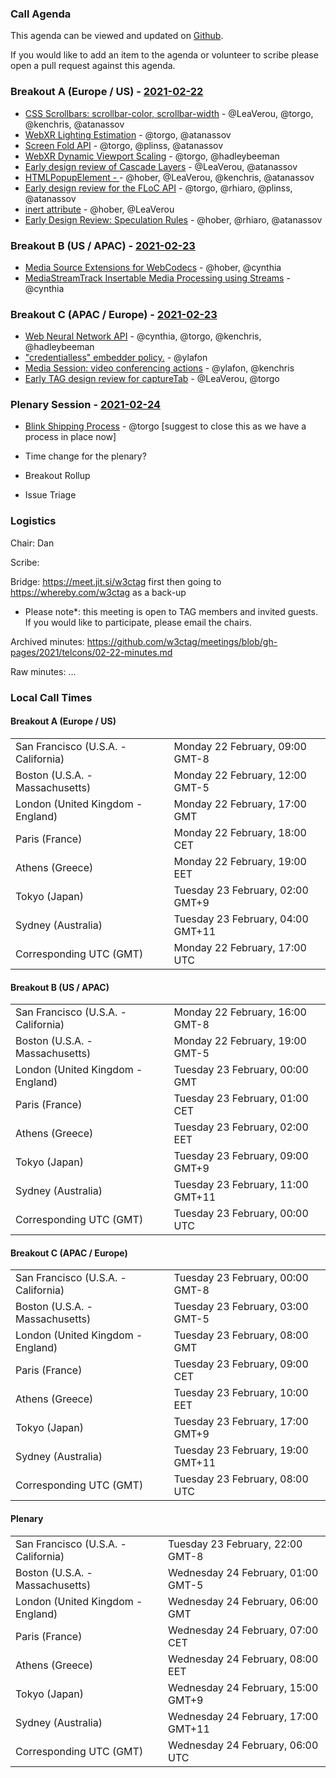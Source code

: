 ### Call Agenda

This agenda can be viewed and updated on [Github](https://github.com/w3ctag/meetings/blob/gh-pages/2021/telcons/02-22-agenda.md).

If you would like to add an item to the agenda or volunteer to scribe please open a pull request against this agenda.

### Breakout A (Europe / US) - [2021-02-22](https://www.timeanddate.com/worldclock/converter.html?iso=20210222T170000&p1=224&p2=43&p3=136&p4=195&p5=26&p6=248&p7=240)

* [CSS Scrollbars: scrollbar-color, scrollbar-width](https://github.com/w3ctag/design-reviews/issues/563) - @LeaVerou, @torgo, @kenchris, @atanassov
* [WebXR Lighting Estimation](https://github.com/w3ctag/design-reviews/issues/574) - @torgo, @atanassov
* [Screen Fold API](https://github.com/w3ctag/design-reviews/issues/575) - @torgo, @plinss, @atanassov
* [WebXR Dynamic Viewport Scaling](https://github.com/w3ctag/design-reviews/issues/588) - @torgo, @hadleybeeman
* [Early design review of Cascade Layers](https://github.com/w3ctag/design-reviews/issues/597) - @LeaVerou, @atanassov
* [HTMLPopupElement - <popup>](https://github.com/w3ctag/design-reviews/issues/599) - @hober, @LeaVerou, @kenchris, @atanassov
* [Early design review for the FLoC API](https://github.com/w3ctag/design-reviews/issues/601) - @torgo, @rhiaro, @plinss, @atanassov
* [inert attribute](https://github.com/w3ctag/design-reviews/issues/610) - @hober, @LeaVerou
* [Early Design Review: Speculation Rules](https://github.com/w3ctag/design-reviews/issues/611) - @hober, @rhiaro, @atanassov

### Breakout B (US / APAC) - [2021-02-23](https://www.timeanddate.com/worldclock/converter.html?iso=20210223T000000&p1=224&p2=43&p3=136&p4=195&p5=26&p6=248&p7=240)

* [Media Source Extensions for WebCodecs](https://github.com/w3ctag/design-reviews/issues/576) - @hober, @cynthia
* [MediaStreamTrack Insertable Media Processing using Streams](https://github.com/w3ctag/design-reviews/issues/603) - @cynthia

### Breakout C (APAC / Europe) - [2021-02-23](https://www.timeanddate.com/worldclock/converter.html?iso=20210223T080000&p1=224&p2=43&p3=136&p4=195&p5=26&p6=248&p7=240)

* [Web Neural Network API](https://github.com/w3ctag/design-reviews/issues/570) - @cynthia, @torgo, @kenchris, @hadleybeeman
* ["credentialless" embedder policy.](https://github.com/w3ctag/design-reviews/issues/582) - @ylafon
* [Media Session: video conferencing actions](https://github.com/w3ctag/design-reviews/issues/608) - @ylafon, @kenchris
* [Early TAG design review for captureTab](https://github.com/w3ctag/design-reviews/issues/609) - @LeaVerou, @torgo

### Plenary Session - [2021-02-24](https://www.timeanddate.com/worldclock/converter.html?iso=20210224T060000&p1=224&p2=43&p3=136&p4=195&p5=26&p6=248&p7=240)

* [Blink Shipping Process](https://github.com/w3ctag/design-reviews/issues/516) - @torgo [suggest to close this as we have a process in place now]
* Time change for the plenary?


* Breakout Rollup
* Issue Triage

### Logistics

Chair: Dan

Scribe:

Bridge: https://meet.jit.si/w3ctag first then going to https://whereby.com/w3ctag as a back-up

* Please note*: this meeting is open to TAG members and invited guests. If you would like to participate, please email the chairs.

Archived minutes: https://github.com/w3ctag/meetings/blob/gh-pages/2021/telcons/02-22-minutes.md

Raw minutes: ...


### Local Call Times

#### Breakout A (Europe / US)

<table>
<tr><td> San Francisco (U.S.A. - California) <td> Monday 22 February, 09:00 GMT-8</td></tr>
<tr><td> Boston (U.S.A. - Massachusetts) <td> Monday 22 February, 12:00 GMT-5</td></tr>
<tr><td> London (United Kingdom - England) <td> Monday 22 February, 17:00 GMT</td></tr>
<tr><td> Paris (France) <td> Monday 22 February, 18:00 CET</td></tr>
<tr><td> Athens (Greece) <td> Monday 22 February, 19:00 EET</td></tr>
<tr><td> Tokyo (Japan) <td> Tuesday 23 February, 02:00 GMT+9</td></tr>
<tr><td> Sydney (Australia) <td> Tuesday 23 February, 04:00 GMT+11</td></tr>
<tr><td> Corresponding UTC (GMT) <td> Monday 22 February, 17:00 UTC</td></tr>
</table>

#### Breakout B (US / APAC)

<table>
<tr><td> San Francisco (U.S.A. - California) <td> Monday 22 February, 16:00 GMT-8</td></tr>
<tr><td> Boston (U.S.A. - Massachusetts) <td> Monday 22 February, 19:00 GMT-5</td></tr>
<tr><td> London (United Kingdom - England) <td> Tuesday 23 February, 00:00 GMT</td></tr>
<tr><td> Paris (France) <td> Tuesday 23 February, 01:00 CET</td></tr>
<tr><td> Athens (Greece) <td> Tuesday 23 February, 02:00 EET</td></tr>
<tr><td> Tokyo (Japan) <td> Tuesday 23 February, 09:00 GMT+9</td></tr>
<tr><td> Sydney (Australia) <td> Tuesday 23 February, 11:00 GMT+11</td></tr>
<tr><td> Corresponding UTC (GMT) <td> Tuesday 23 February, 00:00 UTC</td></tr>
</table>

#### Breakout C (APAC / Europe)

<table>
<tr><td> San Francisco (U.S.A. - California) <td> Tuesday 23 February, 00:00 GMT-8</td></tr>
<tr><td> Boston (U.S.A. - Massachusetts) <td> Tuesday 23 February, 03:00 GMT-5</td></tr>
<tr><td> London (United Kingdom - England) <td> Tuesday 23 February, 08:00 GMT</td></tr>
<tr><td> Paris (France) <td> Tuesday 23 February, 09:00 CET</td></tr>
<tr><td> Athens (Greece) <td> Tuesday 23 February, 10:00 EET</td></tr>
<tr><td> Tokyo (Japan) <td> Tuesday 23 February, 17:00 GMT+9</td></tr>
<tr><td> Sydney (Australia) <td> Tuesday 23 February, 19:00 GMT+11</td></tr>
<tr><td> Corresponding UTC (GMT) <td> Tuesday 23 February, 08:00 UTC</td></tr>
</table>

#### Plenary

<table>
<tr><td> San Francisco (U.S.A. - California) <td> Tuesday 23 February, 22:00 GMT-8</td></tr>
<tr><td> Boston (U.S.A. - Massachusetts) <td> Wednesday 24 February, 01:00 GMT-5</td></tr>
<tr><td> London (United Kingdom - England) <td> Wednesday 24 February, 06:00 GMT</td></tr>
<tr><td> Paris (France) <td> Wednesday 24 February, 07:00 CET</td></tr>
<tr><td> Athens (Greece) <td> Wednesday 24 February, 08:00 EET</td></tr>
<tr><td> Tokyo (Japan) <td> Wednesday 24 February, 15:00 GMT+9</td></tr>
<tr><td> Sydney (Australia) <td> Wednesday 24 February, 17:00 GMT+11</td></tr>
<tr><td> Corresponding UTC (GMT) <td> Wednesday 24 February, 06:00 UTC</td></tr>
</table>
